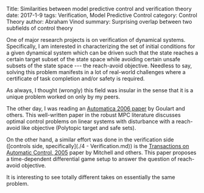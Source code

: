 Title: Similarities between model predictive control and verification theory
date: 2017-1-9
tags: Verification, Model Predictive Control
category: Control Theory
author: Abraham Vinod
summary: Surprising overlap between two subfields of control theory

One of major research projects is on verification of dynamical systems.
Specifically, I am interested in characterizing the set of initial conditions
for a given dynamical system which can be driven such that the state reaches a
    certain target subset of the state space while avoiding certain unsafe
    subsets of the state space --- the reach-avoid objective. Needless to say,
    solving this problem manifests in a lot of real-world challenges where a
    certificate of task completion and/or safety is required.

As always, I thought (wrongly) this field was insular in the sense that it is a
unique problem worked on only by my peers.

The other day, I was reading an [Automatica 2006
paper](http://www.sciencedirect.com/science/article/pii/S0005109806000021) by
Goulart and others. This well-written paper in the robust MPC literature
discusses optimal control problems on linear systems with disturbance with a
reach-avoid like objective (Polytopic target and safe sets).
<!--- Some interesting results (at least I was not aware of it):
+ Two parameterizations of the control policies discussed--- Affine state-feedback parameterization (ASFP) and affine disturbance feedback parameterization (ADFP)
+ ASFP is desired, but the resulting optimal control formulation is generally nonconvex
+ ADFP is equivalent to ASFP and the resulting optimal control formulation is actually convex (and tractable).
+ Guarantees of constraint satisfaction for MPC based on open loop control in a receding time horizon requires invariance conditions on the terminal set --- Assumption 1 in the paper.
-->

On the other hand, a similar effort was done in the verification side ([controls
side, specifically](./4 - Verification.md)) is the
[Transactions on Automatic Control, 2005](http://ieeexplore.ieee.org/document/1463302/)
paper by Mitchell and others. This paper proposes a time-dependent
differential game setup to answer the question of reach-avoid objective.

It is interesting to see totally different takes on essentially the same
problem.
